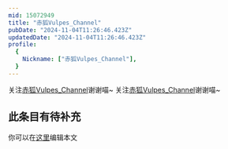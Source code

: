 ```yaml
---
mid: 15072949
title: "赤狐Vulpes_Channel"
pubDate: "2024-11-04T11:26:46.423Z"
updatedDate: "2024-11-04T11:26:46.423Z"
profile:
  {
    Nickname: ["赤狐Vulpes_Channel"],
  }
---
```


关注[赤狐Vulpes_Channel](https://space.bilibili.com/15072949)谢谢喵~ 关注[赤狐Vulpes_Channel](https://space.bilibili.com/15072949)谢谢喵~

## 此条目有待补充
你可以在[这里](https://github.com/Yuhanawa/VTuber.ICU-Content/edit/master/v/赤狐Vulpes_Channel/index.md)编辑本文

